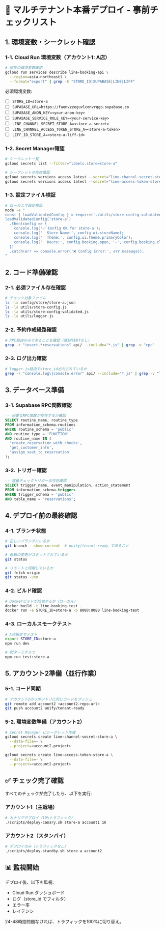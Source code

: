 # 🚀 マルチテナント本番デプロイ - 事前チェックリスト

## 1. 環境変数・シークレット確認

### 1-1. Cloud Run 環境変数（アカウント1: A店）
```bash
# 現在の環境変数確認
gcloud run services describe line-booking-api \
  --region=asia-northeast1 \
  --format="export" | grep -E "STORE_ID|SUPABASE|LINE|LIFF"
```

必須環境変数:
- [ ] `STORE_ID=store-a`
- [ ] `SUPABASE_URL=https://faenvzzeguvlconvrqgp.supabase.co`
- [ ] `SUPABASE_ANON_KEY=<your-anon-key>`
- [ ] `SUPABASE_SERVICE_ROLE_KEY=<your-service-key>`
- [ ] `LINE_CHANNEL_SECRET_STORE_A=<store-a-secret>`
- [ ] `LINE_CHANNEL_ACCESS_TOKEN_STORE_A=<store-a-token>`
- [ ] `LIFF_ID_STORE_A=<store-a-liff-id>`

### 1-2. Secret Manager確認
```bash
# シークレット一覧
gcloud secrets list --filter="labels.store=store-a"

# シークレットの存在確認
gcloud secrets versions access latest --secret="line-channel-secret-store-a"
gcloud secrets versions access latest --secret="line-access-token-store-a"
```

### 1-3. 設定ファイル検証
```bash
# ローカルで設定検証
node -e "
const { loadValidatedConfig } = require('./utils/store-config-validated');
loadValidatedConfig('store-a')
  .then(config => {
    console.log('✅ Config OK for store-a');
    console.log('  Store Name:', config.ui.storeName);
    console.log('  Theme:', config.ui.theme.primaryColor);
    console.log('  Hours:', config.booking.open, '-', config.booking.close);
  })
  .catch(err => console.error('❌ Config Error:', err.message));
"
```

## 2. コード準備確認

### 2-1. 必須ファイル存在確認
```bash
# チェック対象ファイル
ls -la config/store/store-a.json
ls -la utils/store-config.js
ls -la utils/store-config-validated.js
ls -la utils/logger.js
```

### 2-2. 予約作成経路確認
```bash
# RPC経由のみであることを確認（直INSERTなし）
grep -r "insert.*reservations" api/ --include="*.js" | grep -v "rpc"
```

### 2-3. ログ出力確認
```bash
# logger.js経由でstore_id出力されているか
grep -r "console.log\|console.error" api/ --include="*.js" | grep -v "logger"
```

## 3. データベース準備

### 3-1. Supabase RPC関数確認
```sql
-- 必要なRPC関数が存在するか確認
SELECT routine_name, routine_type 
FROM information_schema.routines 
WHERE routine_schema = 'public' 
AND routine_type = 'FUNCTION'
AND routine_name IN (
  'create_reservation_with_checks',
  'get_customer_info',
  'assign_seat_to_reservation'
);
```

### 3-2. トリガー確認
```sql
-- 容量チェックトリガーの存在確認
SELECT trigger_name, event_manipulation, action_statement
FROM information_schema.triggers
WHERE trigger_schema = 'public'
AND table_name = 'reservations';
```

## 4. デプロイ前の最終確認

### 4-1. ブランチ状態
```bash
# 正しいブランチにいるか
git branch --show-current  # unify/tenant-ready であること

# 最新の変更がコミットされているか
git status

# リモートと同期しているか
git fetch origin
git status -uno
```

### 4-2. ビルド確認
```bash
# Dockerビルドが成功するか（ローカル）
docker build -t line-booking-test .
docker run -e STORE_ID=store-a -p 8080:8080 line-booking-test
```

### 4-3. ローカルスモークテスト
```bash
# A店設定でテスト
export STORE_ID=store-a
npm run dev

# 別ターミナルで
npm run test:store-a
```

## 5. アカウント2準備（並行作業）

### 5-1. コード同期
```bash
# アカウント2のリポジトリに同じコードをプッシュ
git remote add account2 <account2-repo-url>
git push account2 unify/tenant-ready
```

### 5-2. 環境変数準備（アカウント2）
```bash
# Secret Manager にシークレット作成
gcloud secrets create line-channel-secret-store-a \
  --data-file=- \
  --project=<account2-project>

gcloud secrets create line-access-token-store-a \
  --data-file=- \
  --project=<account2-project>
```

## ✅ チェック完了確認

すべてのチェックが完了したら、以下を実行:

### アカウント1（主戦場）
```bash
# カナリアデプロイ（10%トラフィック）
./scripts/deploy-canary.sh store-a account1 10
```

### アカウント2（スタンバイ）
```bash
# デプロイのみ（トラフィックなし）
./scripts/deploy-standby.sh store-a account2
```

## 📊 監視開始

デプロイ後、以下を監視:
- Cloud Run ダッシュボード
- ログ（store_id でフィルタ）
- エラー率
- レイテンシ

24-48時間問題なければ、トラフィックを100%に切り替え。